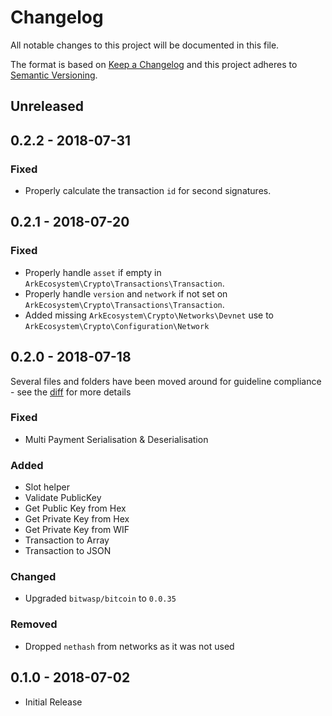 # Changelog

All notable changes to this project will be documented in this file.

The format is based on [Keep a Changelog](http://keepachangelog.com/en/1.0.0/)
and this project adheres to [Semantic Versioning](http://semver.org/spec/v2.0.0.html).

## Unreleased

## 0.2.2 - 2018-07-31

### Fixed
- Properly calculate the transaction `id` for second signatures.

## 0.2.1 - 2018-07-20

### Fixed
- Properly handle `asset` if empty in `ArkEcosystem\Crypto\Transactions\Transaction`.
- Properly handle `version` and `network` if not set on `ArkEcosystem\Crypto\Transactions\Transaction`.
- Added missing `ArkEcosystem\Crypto\Networks\Devnet` use to `ArkEcosystem\Crypto\Configuration\Network`

## 0.2.0 - 2018-07-18

Several files and folders have been moved around for guideline compliance - see the [diff](https://github.com/ArkEcosystem/php-crypto/compare/0.1.0...0.2.0) for more details

### Fixed
- Multi Payment Serialisation & Deserialisation

### Added
- Slot helper
- Validate PublicKey
- Get Public Key from Hex
- Get Private Key from Hex
- Get Private Key from WIF
- Transaction to Array
- Transaction to JSON

### Changed
- Upgraded `bitwasp/bitcoin` to `0.0.35`

### Removed
- Dropped `nethash` from networks as it was not used

## 0.1.0 - 2018-07-02
- Initial Release
